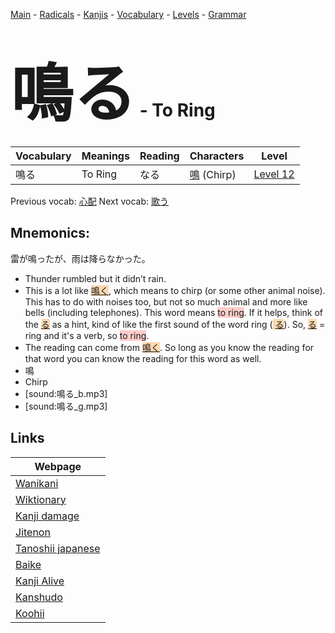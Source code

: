 <style> bigfont {font-size: 100px}</style>
[Main](../README.md) -
[Radicals](../radicals.md) -
[Kanjis](../kanjis.md) -
[Vocabulary](../vocabulary.md) -
[Levels](../levels.md) -
[Grammar](../grammar.md)
# <bigfont> 鳴る</bigfont> - To Ring 

| Vocabulary | Meanings | Reading | Characters | Level |
| --- | --- | --- | --- | --- |
| 鳴る | To Ring | なる |  [鳴](../kanjis/鳴.md) (Chirp) | [Level 12](../levels/wk_level12.md) |

Previous vocab: [心配](心配.md) Next vocab: [歌う](歌う.md) 

## Mnemonics:
雷が鳴ったが、雨は降らなかった。
* Thunder rumbled but it didn’t rain.
* This is a lot like <span style="background-color:#fed8b1"> [鳴く](https://jisho.org/search/鳴く)</span>, which means to chirp (or some other animal noise). This has to do with noises too, but not so much animal and more like bells (including telephones). This word means <span style="background-color:#ffcccb"> to ring</span>. If it helps, think of the <span style="background-color:#fed8b1"> [る](https://jisho.org/search/る)</span> as a hint, kind of like the first sound of the word ring (<span style="background-color:#fed8b1"> [る](https://jisho.org/search/る)</span>). So, <span style="background-color:#fed8b1"> [る](https://jisho.org/search/る)</span> = ring and it's a verb, so <span style="background-color:#ffcccb"> to ring</span>.
* The reading can come from <span style="background-color:#fed8b1"> [鳴く](https://jisho.org/search/鳴く)</span>. So long as you know the reading for that word you can know the reading for this word as well.
* 鳴
* Chirp
* [sound:鳴る_b.mp3]
* [sound:鳴る_g.mp3]


## Links 

| Webpage |
| --- |
| [Wanikani          ](https://www.wanikani.com/kanji/鳴る) |
| [Wiktionary        ](https://en.wiktionary.org/wiki/鳴る) |
| [Kanji damage      ](http://www.kanjidamage.com/kanji/search?utf8=✓&q=鳴る) |
| [Jitenon           ](https://jitenon.com/kanji/鳴る) |
| [Tanoshii japanese ](https://www.tanoshiijapanese.com/dictionary/kanji.cfm?k=鳴る) |
| [Baike             ](https://baike.baidu.com/item/鳴る) |
| [Kanji Alive       ](https://app.kanjialive.com/鳴る) |
| [Kanshudo          ](https://www.kanshudo.com/searchmn?q=鳴る) |
| [Koohii            ](https://kanji.koohii.com/study/kanji/鳴る) |
